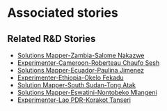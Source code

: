 # Associated stories

<!-- !!DO NOT REMOVE!! start autogenerated hyperlinks -->
## Related R&D Stories
- [Solutions Mapper\-Zambia\-Salome Nakazwe](/RnD-Archive/stories/?doc=Salome_edited-en-US)
- [Experimenter\-Cameroon\-Roberteau Chaufo Sesh](/RnD-Archive/stories/?doc=Roberteau%20Cameroon_LQ-en-US)
- [Solutions Mapper\-Ecuador\-Paulina Jimenez](/RnD-Archive/stories/?doc=Paulina_edited-en-US)
- [Experimenter\-Ethiopia\-Okelo Fekadu](/RnD-Archive/stories/?doc=Okelo%20Ethiopia_LQ-en-US)
- [Solution Mapper\-South Sudan\-Tong Atak](/RnD-Archive/stories/?doc=Tong_edited-en-US)
- [Solutions Mapper\-Eswatini\-Nontobeko Mlangeni](/RnD-Archive/stories/?doc=Nontobeko_edited-en-US)
- [Experimenter\-Lao PDR\-Korakot Tanseri](/RnD-Archive/stories/?doc=Korakot_LQ-en-US)
<!-- !!DO NOT REMOVE!! end autogenerated hyperlinks -->